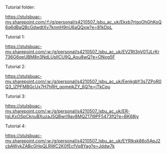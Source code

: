 Tutorial folder:

https://stulsbuac-my.sharepoint.com/:f:/g/personal/s4210507_lsbu_ac_uk/Ekxb7rtgoOhGhKoQ6q6dBaQBcGdwdtXv7knmH9nU6aQQxw?e=81kDpL

Tutorial 1:

https://stulsbuac-my.sharepoint.com/:w:/g/personal/s4210507_lsbu_ac_uk/EVZRt3nV0TJLrKr736G6qeUBM8n3NdLUsIICU9Q_Aou8wQ?e=ONog5F

Tutorial 2:

https://stulsbuac-my.sharepoint.com/:w:/g/personal/s4210507_lsbu_ac_uk/EenkgbY3s7ZPoR0Q3_lZPFMBGcUx7H7hRH_gomejkZY_6Q?e=jTkCqu

Tutorial 3:

https://stulsbuac-my.sharepoint.com/:w:/g/personal/s4210507_lsbu_ac_uk/ER-tgLKxOSpCknuBXuzaJ5QBwrI9av8MQZ17I9PF5473fQ?e=BK68jy

Tutorial 4:

https://stulsbuac-my.sharepoint.com/:w:/g/personal/s4210507_lsbu_ac_uk/EYRlksk86o5ApJ2cbAWykZABcGHpQLRWC2K0fEcfVq8Yag?e=Jddw7k

